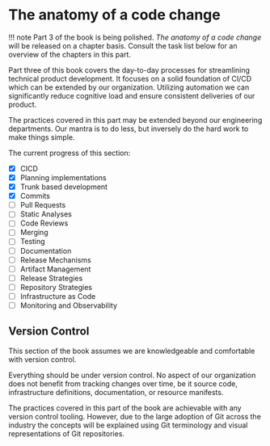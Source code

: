 # The anatomy of a code change

!!! note
    Part 3 of the book is being polished. *The anatomy of a code change* will be released on a chapter basis. Consult the task list below for an overview of the chapters in this part.

Part three of this book covers the day-to-day processes for streamlining technical product development. It focuses on a solid foundation of CI/CD which can be extended by our organization. Utilizing automation we can <!-- vale write-good.Weasel = NO -->significantly<!-- vale write-good.Weasel = YES --> reduce cognitive load and ensure consistent deliveries of our product.

The practices covered in this part may be extended beyond our engineering departments. Our mantra is to do less, but inversely do the hard work to make things <!-- vale alex.Condescending = NO -->simple<!-- vale alex.Condescending = YES -->.

The current progress of this section:

- [x] CICD
- [x] Planning implementations
- [x] Trunk based development
- [x] Commits
- [ ] Pull Requests
- [ ] Static Analyses
- [ ] Code Reviews
- [ ] Merging
- [ ] Testing
- [ ] Documentation
- [ ] Release Mechanisms
- [ ] Artifact Management
- [ ] Release Strategies
- [ ] Repository Strategies
- [ ] Infrastructure as Code
- [ ] Monitoring and Observability

## Version Control

This section of the book assumes we are knowledgeable and comfortable with version control. 

Everything should be under version control. No aspect of our organization does not benefit from tracking changes over time, be it source code, infrastructure definitions, documentation, or resource manifests.

The practices covered in this part of the book are achievable with any version control tooling. However, due to the large adoption of Git across the industry the concepts will be explained using Git terminology and visual representations of Git repositories.
